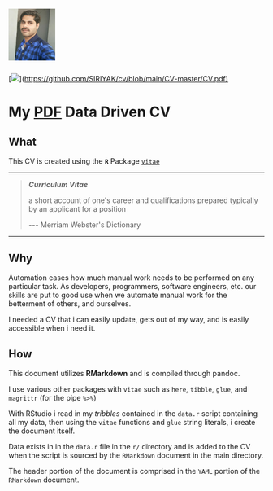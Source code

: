 # <img src="img/SIRI.jpg" alt="siriyak cr" width="92"/>

[![](./img/SIRI.png)](<https://github.com/SIRIYAK/cv/blob/main/CV-master/CV.pdf)>

# My [PDF](https://907a8e4509b0462a9b40f487672a6d48.app.rstudio.cloud/file_show?path=%2Fcloud%2Fproject%2FCV-master%2FCV.pdf "click") Data Driven CV

## What

This CV is created using the **`R`** Package [`vitae`](https://github.com/SIRIYAK/cv.git)

------------------------------------------------------------------------

> ***Curriculum Vitae***
>
> a short account of one's career and qualifications prepared typically by an applicant for a position
>
> --- Merriam Webster's Dictionary

------------------------------------------------------------------------

## Why

Automation eases how much manual work needs to be performed on any particular task. As developers, programmers, software engineers, etc. our skills are put to good use when we automate manual work for the betterment of others, and ourselves.

I needed a CV that i can easily update, gets out of my way, and is easily accessible when i need it.

## How

This document utilizes **RMarkdown** and is compiled through pandoc.

I use various other packages with `vitae` such as `here`, `tibble`, `glue`, and `magrittr` (for the pipe *`%>%`*)

With RStudio i read in my *tribbles* contained in the `data.r` script containing all my data, then using the `vitae` functions and `glue` string literals, i create the document itself.

Data exists in in the `data.r` file in the `r/` directory and is added to the CV when the script is sourced by the `RMarkdown` document in the main directory.

The header portion of the document is comprised in the `YAML` portion of the `RMarkdown` document.
